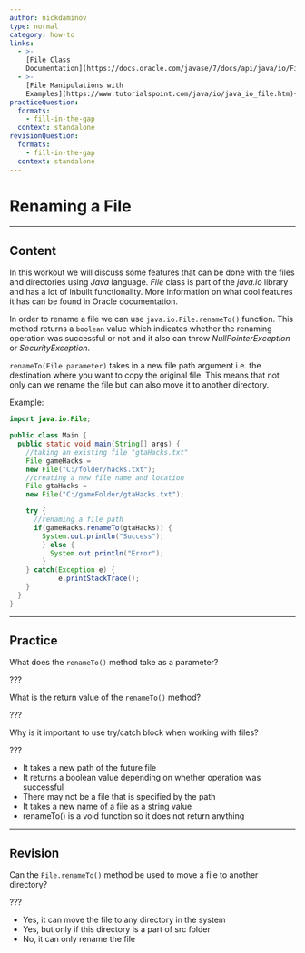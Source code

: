 ```yaml
---
author: nickdaminov
type: normal
category: how-to
links:
  - >-
    [File Class
    Documentation](https://docs.oracle.com/javase/7/docs/api/java/io/File.html#renameTo(java.io.File)){website}
  - >-
    [File Manipulations with
    Examples](https://www.tutorialspoint.com/java/io/java_io_file.htm){website}
practiceQuestion:
  formats:
    - fill-in-the-gap
  context: standalone
revisionQuestion:
  formats:
    - fill-in-the-gap
  context: standalone
---
```


# Renaming a File


---

## Content

In this workout we will discuss some features that can be done with the files and directories using *Java* language. *File* class is part of the *java.io* library and has a lot of inbuilt functionality. More information on what cool features it has can be found in Oracle documentation.

In order to rename a file we can use `java.io.File.renameTo()` function. This method returns a `boolean` value which indicates whether the renaming operation was successful or not and it also can throw *NullPointerException* or *SecurityException*.

`renameTo(File parameter)` takes in a new file path argument i.e. the destination where you want to copy the original file. This means that not only can we rename the file but can also move it to another directory.

Example:

```java
import java.io.File;

public class Main {
  public static void main(String[] args) {
    //taking an existing file "gtaHacks.txt"
    File gameHacks =
    new File("C:/folder/hacks.txt");
    //creating a new file name and location
    File gtaHacks =
    new File("C:/gameFolder/gtaHacks.txt");

    try {
      //renaming a file path
      if(gameHacks.renameTo(gtaHacks)) {
        System.out.println("Success");
        } else {
          System.out.println("Error");
        }
    } catch(Exception e) {
    		e.printStackTrace();
    }
  }
}
```


---

## Practice

What does the `renameTo()` method take as a parameter?

???

What is the return value of the `renameTo()` method?

???

Why is it important to use try/catch block when working with files?

???

- It takes a new path of the future file
- It returns a boolean value depending on whether operation was successful
- There may not be a file that is specified by the path
- It takes a new name of a file as a string value
- renameTo() is a void function so it does not return anything


---

## Revision

Can the `File.renameTo()` method be used to move a file to another directory?

???

- Yes, it can move the file to any directory in the system
- Yes, but only if this directory is a part of src folder
- No, it can only rename the file
